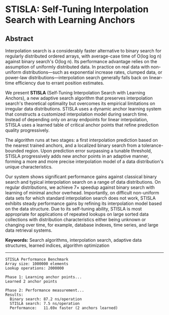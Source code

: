 # STISLA: Self-Tuning Interpolation Search with Learning Anchors

## Abstract

Interpolation search is a considerably faster alternative to binary search for regularly distributed ordered arrays, with average-case time of O(log log n) against binary search's O(log n). Its performance advantage relies on the assumption of uniformly distributed data. In practice on real data with non-uniform distributions—such as exponential increase rates, clumped data, or power-law distributions—interpolation search generally falls back on linear-time efficiency due to errant position estimates.

We present **STISLA** (Self-Tuning Interpolation Search with Learning Anchors), a new adaptive search algorithm that preserves interpolation search's theoretical optimality but overcomes its empirical limitations on irregular data distributions. STISLA uses a dynamic anchor learning system that constructs a customized interpolation model during search time. Instead of depending only on array endpoints for linear interpolation, STISLA uses a learned table of critical anchor points that refine prediction quality progressively.

The algorithm runs at two stages: a first interpolation prediction based on the nearest trained anchors, and a localized binary search from a tolerance-bounded region. Upon prediction error surpassing a tunable threshold, STISLA progressively adds new anchor points in an adaptive manner, forming a more and more precise interpolation model of a data distribution's unique characteristics.

Our system shows significant performance gains against classical binary search and typical interpolation search on a range of data distributions. On regular distributions, we achieve 7× speedup against binary search with learning of minimal anchor overhead. Importantly, on difficult non-uniform data sets for which standard interpolation search does not work, STISLA exhibits steady performance gains by refining its interpolation model based on the data structure. Due to its self-tuning ability, STISLA is most appropriate for applications of repeated lookups on large sorted data collections with distribution characteristics either being unknown or changing over time, for example, database indexes, time series, and large data retrieval systems.


**Keywords:** Search algorithms, interpolation search, adaptive data structures, learned indices, algorithm optimization

---

```
STISLA Performance Benchmark
Array size: 1000000 elements
Lookup operations: 2000000

Phase 1: Learning anchor points...
Learned 2 anchor points

Phase 2: Performance measurement...
Results:
  Binary search: 87.2 ns/operation
  STISLA search: 7.5 ns/operation
  Performance:   11.69x faster (2 anchors learned)
```

